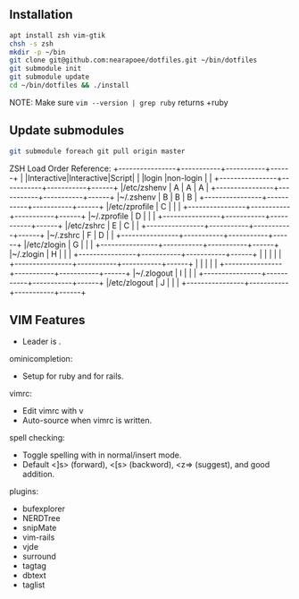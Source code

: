 ## Installation

```bash
apt install zsh vim-gtik
chsh -s zsh
mkdir -p ~/bin
git clone git@github.com:nearapoee/dotfiles.git ~/bin/dotfiles
git submodule init
git submodule update
cd ~/bin/dotfiles && ./install
```

NOTE: Make sure `vim --version | grep ruby` returns +ruby

## Update submodules

```bash
git submodule foreach git pull origin master
```


ZSH Load Order Reference:
+----------------+-----------+-----------+------+
|                |Interactive|Interactive|Script|
|                |login      |non-login  |      |
+----------------+-----------+-----------+------+
|/etc/zshenv     |    A      |    A      |  A   |
+----------------+-----------+-----------+------+
|~/.zshenv       |    B      |    B      |  B   |
+----------------+-----------+-----------+------+
|/etc/zprofile   |    C      |           |      |
+----------------+-----------+-----------+------+
|~/.zprofile     |    D      |           |      |
+----------------+-----------+-----------+------+
|/etc/zshrc      |    E      |    C      |      |
+----------------+-----------+-----------+------+
|~/.zshrc        |    F      |    D      |      |
+----------------+-----------+-----------+------+
|/etc/zlogin     |    G      |           |      |
+----------------+-----------+-----------+------+
|~/.zlogin       |    H      |           |      |
+----------------+-----------+-----------+------+
|                |           |           |      |
+----------------+-----------+-----------+------+
|                |           |           |      |
+----------------+-----------+-----------+------+
|~/.zlogout      |    I      |           |      |
+----------------+-----------+-----------+------+
|/etc/zlogout    |    J      |           |      |
+----------------+-----------+-----------+------+

## VIM Features
+ Leader is \.

ominicompletion:
+ Setup for ruby and for rails.

vimrc:
+ Edit vimrc with <leader>v
+ Auto-source when vimrc is written.

spell checking:
+ Toggle spelling with <C-s> in normal/insert mode.
+ Default <]s> (forward), <[s> (backword), <z=> (suggest), and <zg> good
addition.

plugins:
+ bufexplorer
+ NERDTree
+ snipMate
+ vim-rails
+ vjde
+ surround
+ tagtag
+ dbtext
+ taglist
